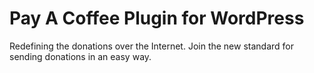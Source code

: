 Pay A Coffee Plugin for WordPress
===================

Redefining the donations over the Internet. Join the new standard for sending donations in an easy way.